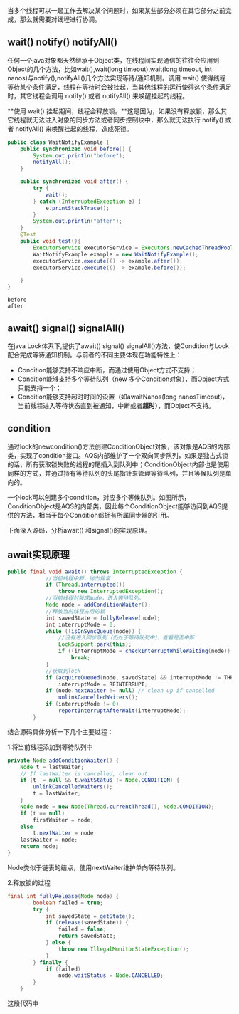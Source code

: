当多个线程可以一起工作去解决某个问题时，如果某些部分必须在其它部分之前完成，那么就需要对线程进行协调。

## wait() notify() notifyAll()

任何一个java对象都天然继承于Object类，在线程间实现通信的往往会应用到Object的几个方法，比如wait(),wait(long timeout),wait(long timeout, int nanos)与notify(),notifyAll()几个方法实现等待/通知机制。调用 wait() 使得线程等待某个条件满足，线程在等待时会被挂起，当其他线程的运行使得这个条件满足时，其它线程会调用 notify() 或者 notifyAll() 来唤醒挂起的线程。

**使用 wait() 挂起期间，线程会释放锁。**这是因为，如果没有释放锁，那么其它线程就无法进入对象的同步方法或者同步控制块中，那么就无法执行 notify() 或者 notifyAll() 来唤醒挂起的线程，造成死锁。

```java
public class WaitNotifyExample {
    public synchronized void before() {
        System.out.println("before");
        notifyAll();
    }

    public synchronized void after() {
        try {
            wait();
        } catch (InterruptedException e) {
            e.printStackTrace();
        }
        System.out.println("after");
    }
    @Test
    public void test(){
        ExecutorService executorService = Executors.newCachedThreadPool();
        WaitNotifyExample example = new WaitNotifyExample();
        executorService.execute(() -> example.after());
        executorService.execute(() -> example.before());

    }
}
```

```
before
after
```

## await() signal() signalAll()

 在java Lock体系下,提供了await() signal() signalAll()方法，使Condition与Lock配合完成等待通知机制。与前者的不同主要体现在功能特性上：

- Condition能够支持不响应中断，而通过使用Object方式不支持；
- Condition能够支持多个等待队列（new 多个Condition对象），而Object方式只能支持一个；
- Condition能够支持超时时间的设置（如awaitNanos(long nanosTimeout)，当前线程进入等待状态直到被通知，中断或者**超时**），而Object不支持。

## condition

通过lock的newcondition()方法创建ConditionObject对象，该对象是AQS的内部类，实现了condition接口。AQS内部维护了一个双向同步队列，如果是独占式锁的话，所有获取锁失败的线程的尾插入到队列中；ConditionObject内部也是使用同样的方式，并通过持有等待队列的头尾指针来管理等待队列，并且等候队列是单向的。

一个lock可以创建多个condition，对应多个等候队列。如图所示，ConditionObject是AQS的内部类，因此每个ConditionObject能够访问到AQS提供的方法，相当于每个Condition都拥有所属同步器的引用。

下面深入源码，分析await() 和signal()的实现原理。

## **await实现原理**

```java
public final void await() throws InterruptedException {
    		//当前线程中断，抛出异常
            if (Thread.interrupted())
                throw new InterruptedException();
    		//当前线程封装成Node，进入等待队列。
            Node node = addConditionWaiter();
    		//释放当前线程占用的锁
            int savedState = fullyRelease(node);
            int interruptMode = 0;
            while (!isOnSyncQueue(node)) {
                //没有进入同步队列（仍处于等待队列中），查看是否中断
                LockSupport.park(this);
                if ((interruptMode = checkInterruptWhileWaiting(node)) != 0)
                    break;
            }
    		//获取到lock
            if (acquireQueued(node, savedState) && interruptMode != THROW_IE)
                interruptMode = REINTERRUPT;
            if (node.nextWaiter != null) // clean up if cancelled
                unlinkCancelledWaiters();
            if (interruptMode != 0)
                reportInterruptAfterWait(interruptMode);
        }
```

结合源码具体分析一下几个主要过程：

1.将当前线程添加到等待队列中

```java
private Node addConditionWaiter() {
    Node t = lastWaiter;
    // If lastWaiter is cancelled, clean out.
    if (t != null && t.waitStatus != Node.CONDITION) {
        unlinkCancelledWaiters();
        t = lastWaiter;
    }
    Node node = new Node(Thread.currentThread(), Node.CONDITION);
    if (t == null)
        firstWaiter = node;
    else
        t.nextWaiter = node;
    lastWaiter = node;
    return node;
}
```

Node类似于链表的结点，使用nextWaiter维护单向等待队列。

2.释放锁的过程

```java
final int fullyRelease(Node node) {
        boolean failed = true;
        try {
            int savedState = getState();
            if (release(savedState)) {
                failed = false;
                return savedState;
            } else {
                throw new IllegalMonitorStateException();
            }
        } finally {
            if (failed)
                node.waitStatus = Node.CANCELLED;
        }
    }
```

这段代码中

